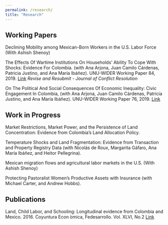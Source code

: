 ```yaml
---
permalink: /research/
title: "Research"
---
```


## Working Papers

Declining Mobility among Mexican-Born Workers in the U.S. Labor Force (With Ashish Shenoy)

The Effects Of Wartime Institutions On Households’ Ability To Cope With Shocks: Evidence For Colombia. (with Ana Arjona, Juan Camilo Cárdenas, Patricia Justino, and Ana María Ibáñez). UNU-WIDER Working Paper 84, 2019. [Link](https://www.wider.unu.edu/publication/effects-wartime-institutions-households’-ability-cope-shocks) *Revise and Resubmit - Journal of Conflict Resolution*

On The Political And Social Consequences Of Economic Inequality: Civic Engagement In Colombia, (with Ana Arjona, Juan Camilo Cárdenas, Patricia Justino, and Ana María Ibáñez). UNU-WIDER Working Paper 76, 2019. [Link](https://www.wider.unu.edu/publication/political-and-social-consequences-economic-inequality)

## Work in Progress

Market Restrictions, Market Power, and the Persistence of Land Concentration: Evidence from Colombia’s Land Allocation Policy.

Temperature Shocks and Land Fragmentation: Evidence from Transaction and Property Registry Data (with Nicolás de Roux, Margarita Gáfaro, Ana María Ibáñez, and Heitor Pellegrina).

Mexican migration flows and agricultural labor markets in the U.S. (With Ashish Shenoy)

Protecting Pastoralist Women’s Productive Assets with Insurance (with Michael Carter, and Andrew Hobbs).
 
## Publications

Land, Child Labor, and Schooling: Longitudinal evidence from Colombia and Mexico. 2016. Coyuntura Econ ́omica, Fedesarrollo. Vol. XLVI, No.2 [Link](https://www.repository.fedesarrollo.org.co/bitstream/handle/11445/3461/Co_Eco_Diciembre_2016_Arteaga.pdf?sequence=1&isAllowed=y)


